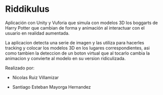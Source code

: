 # Riddikulus
Aplicación con Unity
y Vuforia que simula con modelos 3D los boggarts
de Harry Potter que cambian de forma y animación
al interactuar con el usuario en realidad aumentada.

La aplicacion detecta una serie de imagen y las utiliza para hacerles tracking y colocar los modelos 3D en los lugares correspondientes, asi como tambien la deteccion de un boton virtual que al tocarlo cambia la animacion y convierte al modelo en su version ridiculizada.

Realizado por:

- Nicolas Ruiz Villamizar

- Santiago Esteban Mayorga Hernandez
